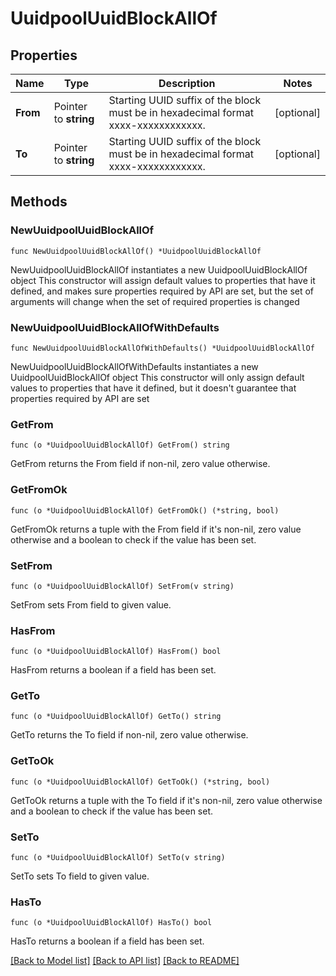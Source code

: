 # UuidpoolUuidBlockAllOf

## Properties

Name | Type | Description | Notes
------------ | ------------- | ------------- | -------------
**From** | Pointer to **string** | Starting UUID suffix of the block must be in hexadecimal format xxxx-xxxxxxxxxxxx. | [optional] 
**To** | Pointer to **string** | Starting UUID suffix of the block must be in hexadecimal format xxxx-xxxxxxxxxxxx. | [optional] 

## Methods

### NewUuidpoolUuidBlockAllOf

`func NewUuidpoolUuidBlockAllOf() *UuidpoolUuidBlockAllOf`

NewUuidpoolUuidBlockAllOf instantiates a new UuidpoolUuidBlockAllOf object
This constructor will assign default values to properties that have it defined,
and makes sure properties required by API are set, but the set of arguments
will change when the set of required properties is changed

### NewUuidpoolUuidBlockAllOfWithDefaults

`func NewUuidpoolUuidBlockAllOfWithDefaults() *UuidpoolUuidBlockAllOf`

NewUuidpoolUuidBlockAllOfWithDefaults instantiates a new UuidpoolUuidBlockAllOf object
This constructor will only assign default values to properties that have it defined,
but it doesn't guarantee that properties required by API are set

### GetFrom

`func (o *UuidpoolUuidBlockAllOf) GetFrom() string`

GetFrom returns the From field if non-nil, zero value otherwise.

### GetFromOk

`func (o *UuidpoolUuidBlockAllOf) GetFromOk() (*string, bool)`

GetFromOk returns a tuple with the From field if it's non-nil, zero value otherwise
and a boolean to check if the value has been set.

### SetFrom

`func (o *UuidpoolUuidBlockAllOf) SetFrom(v string)`

SetFrom sets From field to given value.

### HasFrom

`func (o *UuidpoolUuidBlockAllOf) HasFrom() bool`

HasFrom returns a boolean if a field has been set.

### GetTo

`func (o *UuidpoolUuidBlockAllOf) GetTo() string`

GetTo returns the To field if non-nil, zero value otherwise.

### GetToOk

`func (o *UuidpoolUuidBlockAllOf) GetToOk() (*string, bool)`

GetToOk returns a tuple with the To field if it's non-nil, zero value otherwise
and a boolean to check if the value has been set.

### SetTo

`func (o *UuidpoolUuidBlockAllOf) SetTo(v string)`

SetTo sets To field to given value.

### HasTo

`func (o *UuidpoolUuidBlockAllOf) HasTo() bool`

HasTo returns a boolean if a field has been set.


[[Back to Model list]](../README.md#documentation-for-models) [[Back to API list]](../README.md#documentation-for-api-endpoints) [[Back to README]](../README.md)


